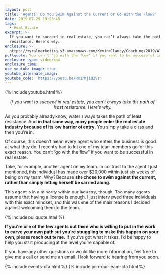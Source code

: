 ```yaml
---
layout: post
title: 'Agents: Do You Swim Against the Current or Go With the Flow?'
date: 2019-07-29 19:23:48
tags:
  - Real Estate
excerpt: >-
  If you want to succeed in real estate, you can’t always take the path of least
  resistance. Here’s why.
enclosure: >-
  https://vyralmarketing.s3.amazonaws.com/Kevin+Clancy/Coaching/2019/Albany+Real+Estate+Agent-+realtors+are+like+water.mp4
pullquote: You can’t “go with the flow” if you want to be successful in real estate.
enclosure_type: video/mp4
enclosure_time:
use_youtube_image: true
youtube_alternate_image:
youtube_code: 'https://youtu.be/RX17MjiQ2vs'
---
```


{% include youtube.html %}

<p style="text-align: center;"><em>If you want to succeed in real estate, you can’t always take the path of least resistance. Here’s why.</em></p>

As you probably already know, water always takes the path of least resistance. And **in that same way, many people enter the real estate industry because of its low barrier of entry.** You simply take a class and then you’re in.&nbsp;

Of course, this doesn’t mean every agent who enters the business is good at what they do. I recently had to let one of my team members go for this exact reason. You can’t “go with the flow” if you want to be successful in real estate.

Take, for example, another agent on my team. In contrast to the agent I just mentioned, this individual has made over $20,000 within just six weeks of being on my team. Why? Because **she chose to swim against the current, rather than simply letting herself be carried along.**&nbsp;

This agent is in a minority within our industry, though. Too many agents assume that having a license is enough. I just interviewed three individuals with this exact mindset, and this was one of the main reasons I decided against welcoming them to the team.

{% include pullquote.html %}

**If you’re one of the few agents out there who is willing to put in the work to carve your own path but you’re struggling to make this happen on your own, please reach out to me.** If you’ve got what it takes, I’d be happy to help you start producing at the level you’re capable of.&nbsp;

If you have any other questions or would like more information, feel free to give me a call or send me an email. I look forward to hearing from you soon.

{% include events-cta.html %} {% include join-our-team-cta.html %}